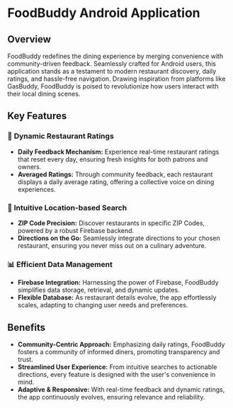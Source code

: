# FoodBuddy Android Application

## Overview

FoodBuddy redefines the dining experience by merging convenience with community-driven feedback. Seamlessly crafted for Android users, this application stands as a testament to modern restaurant discovery, daily ratings, and hassle-free navigation. Drawing inspiration from platforms like GasBuddy, FoodBuddy is poised to revolutionize how users interact with their local dining scenes.

## Key Features

### 🍴 **Dynamic Restaurant Ratings**
- **Daily Feedback Mechanism:** Experience real-time restaurant ratings that reset every day, ensuring fresh insights for both patrons and owners.
- **Averaged Ratings:** Through community feedback, each restaurant displays a daily average rating, offering a collective voice on dining experiences.

### 📍 **Intuitive Location-based Search**
- **ZIP Code Precision:** Discover restaurants in specific ZIP Codes, powered by a robust Firebase backend.
- **Directions on the Go:** Seamlessly integrate directions to your chosen restaurant, ensuring you never miss out on a culinary adventure.

### 📊 **Efficient Data Management**
- **Firebase Integration:** Harnessing the power of Firebase, FoodBuddy simplifies data storage, retrieval, and dynamic updates.
- **Flexible Database:** As restaurant details evolve, the app effortlessly scales, adapting to changing user needs and preferences.

## Benefits

- **Community-Centric Approach:** Emphasizing daily ratings, FoodBuddy fosters a community of informed diners, promoting transparency and trust.
- **Streamlined User Experience:** From intuitive searches to actionable directions, every feature is designed with the user's convenience in mind.
- **Adaptive & Responsive:** With real-time feedback and dynamic ratings, the app continuously evolves, ensuring relevance and reliability.
